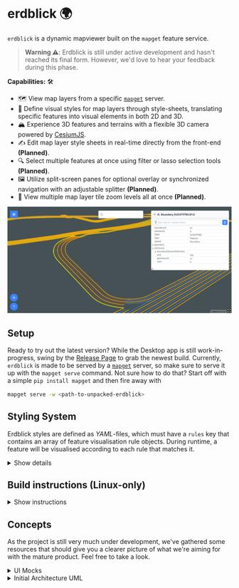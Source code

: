 # erdblick 🌍

`erdblick` is a dynamic mapviewer built on the `mapget` feature service.

> **Warning ⚠️**: Erdblick is still under active development and hasn't reached its final form. However, we'd love to hear your feedback during this phase.

**Capabilities:** 🛠️

* 🗺️ View map layers from a specific [`mapget`](https://github.com/klebert-engineering/mapget) server.
* 🎨 Define visual styles for map layers through style-sheets, translating specific features into visual elements in both 2D and 3D.
* 🏔️ Experience 3D features and terrains with a flexible 3D camera powered by [CesiumJS](https://github.com/CesiumGS/cesium/).
* ✍️ Edit map layer style sheets in real-time directly from the front-end **(Planned)**.
* 🔍 Select multiple features at once using filter or lasso selection tools **(Planned)**.
* 🖼️ Utilize split-screen panes for optional overlay or synchronized navigation with an adjustable splitter **(Planned)**.
* 🔎 View multiple map layer tile zoom levels all at once **(Planned)**.

![mapget ui](./docs/erdblick.png)

## Setup

Ready to try out the latest version? 
While the Desktop app is still work-in-progress, swing by the [Release Page](https://github.com/Klebert-Engineering/erdblick/releases) to grab the newest build. 
Currently, `erdblick` is made to be served by a [`mapget`](https://github.com/klebert-engineering/mapget) server, 
so make sure to serve it up with the `mapget serve` command. 
Not sure how to do that? Start off with a simple `pip install mapget` and then fire away with 
```bash
mapget serve -w <path-to-unpacked-erdblick>
```

## Styling System

Erdblick styles are defined as *YAML*-files, which must have a `rules` key that contains an array of
feature visualisation rule objects. During runtime, a feature will be visualised according to each
rule that matches it.

<details>
<summary>Show details</summary>

> **Note ⚠️:** While the mature product envisions a rich UI with the ability
> to edit and toggle multiple style sheets, the current alpha version loads
> its style sheet from the hard-coded path [static/styles/demo-style.yaml](static/styles/demo-style.yaml).

Each rule within the YAML `rules` array can have the following fields. Any field marked with __`*`__ is optional:

| Field                 | Description                                                                                          | Type                                                       | Example Value        |
|-----------------------|------------------------------------------------------------------------------------------------------|------------------------------------------------------------|----------------------|
| `geometry`            | List of feature geometry type(s) the rule applies to.                                                | At least one of `"point"`,`"mesh"`, `"line"`, `"polygon"`. | `["point", "mesh"]`  |
| `type`__*__           | A regular expression to match against a feature type.                                                | String                                                     | `"Lane\|Boundary"`   |
| `filter`__*__         | A [simfil](https://github.com/klebert-engineering/simfil) filter expression.                         | String                                                     | `*roadClass == 4`    |
| `color`__*__          | A hexadecimal color code or [CSS color name](https://www.w3.org/wiki/CSS/Properties/color/keywords). | String                                                     | `"#FF5733"`, `red`   |
| `opacity`__*__        | A float value between 0 and 1 indicating the opacity.                                                | Float                                                      | `0.8`                |
| `width`__*__          | Specifies the line width or point diameter (default in pixels).                                      | Float                                                      | `4.5`                |
| `flat`__*__           | Clamps the feature to the ground (Does not work for meshes).                                         | Boolean                                                    | `true`, `false`      |
| `outline-color`__*__  | Point outline color.                                                                                 | String                                                     | `green`, `#fff`      |
| `outline-width`__*__  | Point outline width in px.                                                                           | Float                                                      | `3.6`                |
| `near-far-scale`__*__ | For points, indicate (`near-alt-meters`, `near-scale`, `far-alt-meters`, `far-scale`).               | Array of four Floats.                                      | `[1.5e2,10,8.0e6,0]` |
| `first-of`__*__       | Mark a rule as a parent of a fallback rule list. See description below.                              | Array of Rule objects.                                     | See example below.   |

**About `first-of`:**

Normally, all style rules from a style sheet are naively applied to all matching features.
However, usually, it will be sufficient if only the first matching rule from a list
is applied. This allows a simple fallback rule at the bottom of the list. For this purpose,
the `first-of` style rule field exists. It may be applied as follows:

```yaml
rules:
- type: Road
  first-of:
    - (subrule-1...)
    - (subrule-2...)
    - (subrule-n)
```

Note, that all attributes except for `type`, `filter` and `first-of` are propagated
from the parent rule to the subrules. For example, a parent rule `color` will be applied
to the child, unless the child overrides the color. It is explicitly allowed
that sub-rules may have sub-rules themselves.

**A brief example:**

```yaml
rules:
  - geometry:
      - point
      - mesh
    type: "Landmark"
    filter: "properties.someProperty == someValue"
    color: "#FF5733"
    opacity: 0.8
    width: 4.5
  - geometry:
      - line
      - polygon
    type: "Boundary"
    color: "#33FF57"
```

</details>

## Build instructions (Linux-only)

<details>
<summary>Show instructions</summary>

Make sure that these prerequisite dependencies are installed:

| Dependency | Version |
|------------|---------|
| `node`     | 21.3.0+ |
| `npm`      | 10.2.4+ |
| `cmake`    | 3.24+ |

Run the setup script once to pull Emscripten SDK:

```bash
./ci/00_linux_setup.bash
```

To build the project, run:

```bash
./ci/10_linux_build.bash
```

To rebuild the project (skipping checkouts and CMake initialization), run:

```bash
./ci/20_linux_rebuild.bash
```

You will find the resulting built web app under the directory `./static`.

You can also build the `erdblick-core` library with a standard C++ compiler
in an IDE of your choice. This is also useful to run the unit-tests.

</details>

## Concepts

As the project is still very much under development, we've gathered
some resources that should give you a clearer picture of what we're aiming
for with the mature product. Feel free to take a look.

<details>
<summary>UI Mocks</summary>

You'll find a series of mockups showcasing our proposed user interface in various scenarios.
Keep an eye out for notes within the images - they provide extra insight into specific features.

#### Overview

![overview](docs/erdblick_ui_overview.svg)

#### Search Bar

![search](docs/erdblick_ui_search.svg)

#### Selection View

![selection-view](docs/erdblick_ui_sel.svg)

#### Split View

![split-view](docs/erdblick_ui_split.svg)

</details>

<details>
<summary>Initial Architecture UML</summary>

### Architecture

Second is a UML diagram giving you an overview of our emerging architecture.
Look out for comments within the diagram - they're there to give you a bit more
context on how the parts fit together.

![arch](docs/erdblick_uml.svg)

Keep in mind, that these concepts are always up for changing.

</details>